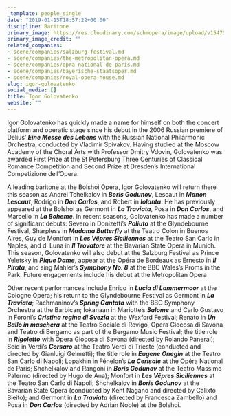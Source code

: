 ```yaml
---
_template: people_single
date: "2019-01-15T18:57:22+00:00"
discipline: Baritone
primary_image: https://res.cloudinary.com/schmopera/image/upload/v1547578423/media/2019/01/IgorGOLOVATENKO.jpg
primary_image_credit: ""
related_companies:
- scene/companies/salzburg-festival.md
- scene/companies/the-metropolitan-opera.md
- scene/companies/opra-national-de-paris.md
- scene/companies/bayerische-staatsoper.md
- scene/companies/royal-opera-house.md
slug: igor-golovatenko
social_media: []
title: Igor Golovatenko
website: ""
---
```

Igor Golovatenko has quickly made a name for himself on both the concert platform and operatic stage since his debut in the 2006 Russian premiere of Delius’ **_Eine Messe des Lebens_** with the Russian National Philarmonic Orchestra, conducted by Vladimir Spivakov. Having studied at the Moscow Academy of the Choral Arts with Professor Dmitry Vdovin, Golovatenko was awarded First Prize at the St Petersburg Three Centuries of Classical Romance Competition and Second Prize at Dresden’s International Competizione dell’Opera.

A leading baritone at the Bolshoi Opera, Igor Golovatenko will return there this season as Andrei Tchelkalov in **_Boris Godunov_**, Lescaut in **_Manon Lescaut_**, Rodrigo in **_Don Carlos_**, and Robert in **_Iolanta_**. He has previously appeared at the Bolshoi as Germont in **_La Traviata_**, Posa in **_Don Carlos_**, and Marcello in **_La Boheme_**. In recent seasons, Golovatenko has made a number of significant debuts: Severo in Donizetti’s **_Poliuto_** at the Glyndebourne Festival, Sharpless in **_Madama Butterfly_** at the Teatro Colon in Buenos Aires, Guy de Montfort in **_Les Vêpres Siciliennes_** at the Teatro San Carlo in Naples, and di Luna in **_Il Trovatore_** at the Bavarian State Opera in Munich. This season, Golovatenko will also debut at the Salzburg Festival as Prince Yeletsky in **_Pique Dame_**, appear at the Opéra de Bordeaux as Ernesto in **_Il Pirata_**, and sing Mahler’s **_Symphony No. 8_** at the BBC Wales’s Proms in the Park. Future engagements include his debut at the Metropolitan Opera

Other recent performances include Enrico in **_Lucia di Lammermoor_** at the Cologne Opera; his return to the Glyndebourne Festival as Germont in **_La Traviata_**; Rachmaninov’s **_Spring Cantata_** with the BBC Symphony Orchestra at the Barbican; Iokanaan in Mariotte’s **_Salome_** and Carlo Gustavo in Foroni’s **_Cristina regina di Svezia_** at the Wexford Festival; Renato in **_Un Ballo in maschera_** at the Teatro Sociale di Rovigo, Opera Giocosa di Savona and Teatro di Bergamo as part of the Bergamo Music Festival; the title role in **_Rigoletto_** with Opera Giocosa di Savona (directed by Rolando Panerai); Seid in Verdi’s **_Corsaro_** at the Teatro Verdi di Trieste (conducted and directed by Gianluigi Gelmetti); the title role in **_Eugene Onegin_** at the Teatro San Carlo di Napoli; Lopakhin in Fénelon’s **_La Cerisaie_** at the Opéra National de Paris; Shchelkalov and Rangoni in **_Boris Godunov_** at the Teatro Massimo Palermo (directed by Hugo de Ana); Monfort in **_Les Vêpres Siciliennes_** at the Teatro San Carlo di Napoli; Shchelkalov in **_Boris Godunov_** at the Bavarian State Opera (conducted by Kent Nagano and directed by Calixto Bieito); and Germont in **_La Traviata_** (directed by Francesca Zambello) and Posa in **_Don Carlos_** (directed by Adrian Noble) at the Bolshoi.